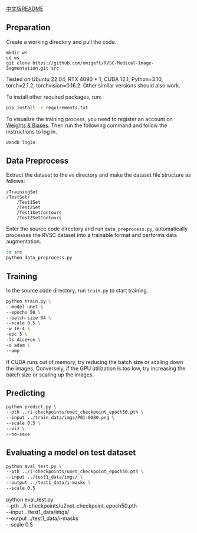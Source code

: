 [中文版README](README_zh.md)

## Preparation

Create a working directory and pull the code.

```
mkdir ws
cd ws
git clone https://github.com/omigeft/RVSC-Medical-Image-Segmentation.git src
```

Tested on Ubuntu 22.04, RTX 4090 * 1, CUDA 12.1, Python=3.10, torch=2.1.2, torchvision=0.16.2. Other similar versions should also work.

To install other required packages, run:

```sh
pip install -r requirements.txt
```

To visualize the training process, you need to register an account on [Weights & Biases](https://wandb.ai/). Then run the following command and follow the instructions to log in.

```sh
wandb login
```

## Data Preprocess

Extract the dataset to the `ws` directory and make the dataset file structure as follows:

```
/TrainingSet
/TestSet/
    /Test1Set
    /Test2Set
    /Test1SetContours
    /Test2SetContours
```

Enter the source code directory and run `data_preprocess.py`, automatically processes the RVSC dataset into a trainable format and performs data augmentation.

```sh
cd src
python data_preprocess.py
```

## Training

In the source code directory, run `train.py` to start training.

```sh
python train.py \
--model unet \
--epochs 50 \
--batch-size 64 \
--scale 0.5 \
-w 1e-4 \
-epc 5 \
-ls dice+ce \
-o adam \
--amp
```

If CUDA runs out of memory, try reducing the batch size or scaling down the images. Conversely, if the GPU utilization is too low, try increasing the batch size or scaling up the images.

## Predicting

```sh
python predict.py \
--pth ../i-checkpoints/unet_checkpoint_epoch50.pth \
--input ../train_data/imgs/P01-0080.png \
--scale 0.5 \
--viz \
--no-save
```

## Evaluating a model on test dataset

```sh
python eval_test.py \
--pth ../i-checkpoints/unet_checkpoint_epoch50.pth \
--input ../test1_data/imgs/ \
--output ../test1_data/i-masks \
--scale 0.5
```

python eval_test.py \
--pth ../i-checkpoints/u2net_checkpoint_epoch50.pth \
--input ../test1_data/imgs/ \
--output ../test1_data/i-masks \
--scale 0.5